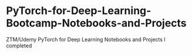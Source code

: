 # PyTorch-for-Deep-Learning-Bootcamp-Notebooks-and-Projects
ZTM/Udemy PyTorch for Deep Learning Notebooks and Projects I completed
